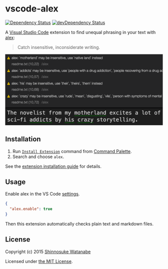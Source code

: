 # vscode-alex

[![Dependency Status](https://david-dm.org/shinnn/vscode-alex.svg)](https://david-dm.org/shinnn/vscode-alex)
[![devDependency Status](https://david-dm.org/shinnn/vscode-alex/dev-status.svg)](https://david-dm.org/shinnn/vscode-alex#info=devDependencies)

A [Visual Studio Code](https://code.visualstudio.com/) extension to find unequal phrasing in your text with [alex](http://alexjs.com/):

> Catch insensitive, inconsiderate writing.

![screenshot](https://github.com/shinnn/vscode-alex/raw/master/screenshot.png)

## Installation

1. Run [`Install Extension`](https://code.visualstudio.com/docs/editor/extension-gallery#_install-an-extension) command from [Command Palette](https://code.visualstudio.com/Docs/editor/codebasics#_command-palette).
2. Search and choose `alex`.

See the [extension installation guide](https://code.visualstudio.com/docs/editor/extension-gallery) for details.

## Usage

Enable alex in the VS Code [settings](https://code.visualstudio.com/docs/customization/userandworkspace).

```json
{
  "alex.enable": true
}
```

Then this extension automatically checks plain text and markdown files.

## License

Copyright (c) 2015 [Shinnosuke Watanabe](https://github.com/shinnn)

Licensed under [the MIT License](https://github.com/shinnn/vscode-alex/blob/master/./LICENSE).
